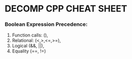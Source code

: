 # DECOMP CPP CHEAT SHEET

### Boolean Expression Precedence:

1. Function calls: (),
2. Relational: (<,>,<=,>=),
3. Logical (&&, ||),
4. Equality (==, !=)
